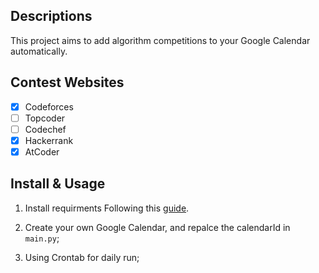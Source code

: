 ## Descriptions
This project aims to add algorithm competitions to your Google Calendar automatically.

## Contest Websites

- [x] Codeforces
- [ ] Topcoder
- [ ] Codechef
- [x] Hackerrank
- [x] AtCoder

## Install & Usage

1. Install requirments
Following this [guide](https://developers.google.com/calendar/quickstart/python).

2. Create your own Google Calendar, and repalce the calendarId in `main.py`;

3. Using Crontab for daily run;
